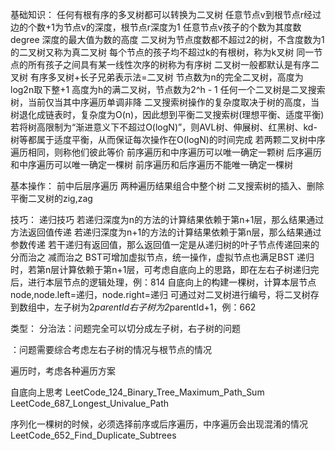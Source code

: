 基础知识：
任何有根有序的多叉树都可以转换为二叉树
任意节点v到根节点r经过边的个数+1为节点v的深度，根节点r深度为1
任意节点v孩子的个数为其度数degree
深度的最大值为数的高度
二叉树为节点度数都不超过2的树，不含度数为1的二叉树又称为真二叉树
每个节点的孩子均不超过k的有根树，称为k叉树
同一节点的所有孩子之间具有某一线性次序的树称为有序树
二叉树一般都默认是有序二叉树
有序多叉树+长子兄弟表示法=二叉树
节点数为n的完全二叉树，高度为log2n取下整+1
高度为h的满二叉树，节点数为2^h - 1
任何一个二叉树是二叉搜索树，当前仅当其中序遍历单调非降
二叉搜索树操作的复杂度取决于树的高度，当树退化成链表时，复杂度为O(n)，因此想到平衡二叉搜索树(理想平衡、适度平衡)
若将树高限制为“渐进意义下不超过O(logN)”，则AVL树、伸展树、红黑树、kd-树等都属于适度平衡，从而保证每次操作在O(logN)的时间完成
若两颗二叉树中序遍历相同，则称他们彼此等价
前序遍历和中序遍历可以唯一确定一颗树
后序遍历和中序遍历可以唯一确定一棵树
前序遍历和后序遍历不能唯一确定一棵树


基本操作：
前中后层序遍历
两种遍历结果组合中整个树
二叉搜索树的插入、删除
平衡二叉树的zig,zag

技巧：
递归技巧
若递归深度为n的方法的计算结果依赖于第n+1层，那么结果通过方法返回值传递
若递归深度为n+1的方法的计算结果依赖于第n层，那么结果通过参数传递
若干递归有返回值，那么返回值一定是从递归树的叶子节点传递回来的
分而治之
减而治之
BST可增加虚拟节点，统一操作，虚拟节点也满足BST
递归时，若第n层计算依赖于第n+1层，可考虑自底向上的思路，即在左右子树递归完后，进行本层节点的逻辑处理，例：814
自底向上的构建一棵树，计算本层节点node,node.left=递归，node.right=递归
可通过对二叉树进行编号，将二叉树存到数组中，左子树为2*parentId右子树为2*parentId+1，例：662

类型：
分治法：问题完全可以切分成左子树，右子树的问题

：问题需要综合考虑左右子树的情况与根节点的情况

遍历时，考虑各种遍历方案

自底向上思考
LeetCode_124_Binary_Tree_Maximum_Path_Sum
LeetCode_687_Longest_Univalue_Path

序列化一棵树的时候，必须选择前序或后序遍历，中序遍历会出现混淆的情况
LeetCode_652_Find_Duplicate_Subtrees
